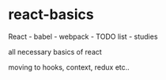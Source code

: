 # react-basics
React - babel - webpack - TODO list - studies

all necessary basics of react

moving to hooks, context, redux etc..
